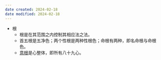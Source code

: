 ```yaml
---
date created: 2024-02-18
date modified: 2024-02-18
---
```

- 根
    - 根是在其范围之内控制其相应法之法。
    - 首五根是五净色；两个性根是两种性根色；命根有两种，即名命根与命根色。
    - [意根](意根.md)是心整体，即所有八十九心。
